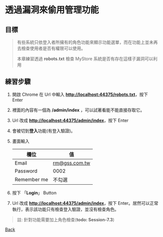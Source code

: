# 透過漏洞來偷用管理功能

## 目標

>有些系統只依登入者所擁有的角色功能來顯示功能選單，而在功能上並未再去檢查使用者是否有權限可以使用。
>
>本章練習透過 **robots.txt** 檢查 MyStore 系統是否有存在這樣子漏洞可以利用

## 練習步驟

1. 開啟 Chrome 在 Url 中輸入 **<http://localhost:44375/robots.txt>**，按下 Enter

2. 裡面的內容有一個為 **/admin/index** ，可以試著看能不能直接存取它。

3. Url 改成 **<http://localhost:44375/admin/index>**，按下 Enter

4. 會被切到**登入**功能(有登入驗證)。

5. 畫面輸入

    | 欄位 | 值  |
    |---|---|
    | Email | rm@gss.com.tw |
    | Password | 0002 |
    | Remember me | 不勾選 |

6. 按下 「**Login**」 Button

7. Url 改成 **<http://localhost:44375/admin/index>**，按下 Enter。居然可以正常執行，表示該功能只有檢查登入驗證，並沒有檢查角色。

>註: 針對功能需要加上角色檢查(**todo: Session-7.3**)

[Back](./../../readme.md)
